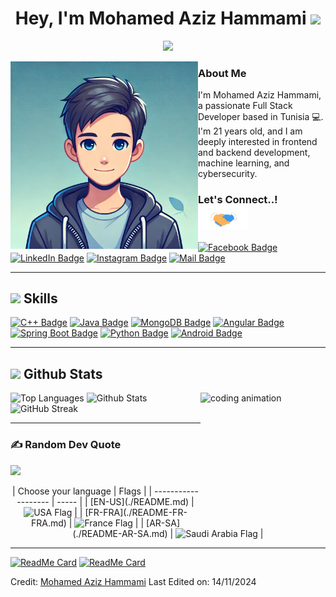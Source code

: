 <h1 align="center"><b>Hey, I'm Mohamed Aziz Hammami</b> <img src="https://media.giphy.com/media/hvRJCLFzcasrR4ia7z/giphy.gif" width="35"></h1>

<p align="center">
  <a href="https://github.com/DenverCoder1/readme-typing-svg">
    <img src="https://readme-typing-svg.herokuapp.com?font=Time+New+Roman&color=cyan&size=25&center=true&vCenter=true&width=600&height=100&lines=Hey!+It's+Mohamed+Aziz+Hammami..&hearts;++;Self-taught+Full+Stack+Web+Developer;Software-Engineer,;Passionate+about+Development+and+Learning!">
  </a>
</p>

<!-- Avatar Section -->
<img title="My Avatar" align="left" src="avatar.webp" width="300px" alt="Avatar Image" >

<!-- About Me -->
### About Me
I'm Mohamed Aziz Hammami, a passionate Full Stack Developer based in Tunisia 💻. I'm 21 years old, and I am deeply interested in frontend and backend development, machine learning, and cybersecurity.

<!-- Social Media Links -->
### <b>Let's Connect..!</b> <img src="https://github.com/0xAbdulKhalid/0xAbdulKhalid/raw/main/assets/mdImages/handshake.gif" width="80">
[![Facebook Badge](https://img.shields.io/badge/-MohamedAzizHammami-4267B2?style=flat&labelColor=4267B2&logo=facebook&logoColor=white)](https://www.facebook.com/aziz.hammami.35110/)
[![LinkedIn Badge](https://img.shields.io/badge/-MohamedAzizHammami-0e76a8?style=flat&labelColor=0e76a8&logo=linkedin&logoColor=white)](https://www.linkedin.com/in/aziz-ben-ismail-a111ba19a/)
[![Instagram Badge](https://img.shields.io/badge/-@azizhammami-e84393?style=flat&labelColor=e84393&logo=instagram&logoColor=white)](https://www.instagram.com/azizbensmail/)
[![Mail Badge](https://img.shields.io/badge/-aziz.hammami-c0392b?style=flat&labelColor=c0392b&logo=gmail&logoColor=white)](mailto:aziz.270700@gmail.com)

---

<!-- Skills Section with Animations -->
## <img src="https://media2.giphy.com/media/QssGEmpkyEOhBCb7e1/giphy.gif?cid=ecf05e47a0n3gi1bfqntqmob8g9aid1oyj2wr3ds3mg700bl&rid=giphy.gif" width="25"><b> Skills</b>

[![C++ Badge](https://img.shields.io/badge/-C++-00599C?style=for-the-badge&labelColor=black&logo=c%2B%2B&logoColor=00599C)](#)
[![Java Badge](https://img.shields.io/badge/-Java-007396?style=for-the-badge&labelColor=black&logo=java&logoColor=007396)](#)
[![MongoDB Badge](https://img.shields.io/badge/-MongoDB-4EA94B?style=for-the-badge&labelColor=black&logo=mongodb&logoColor=4EA94B)](#)
[![Angular Badge](https://img.shields.io/badge/-Angular-DD0031?style=for-the-badge&labelColor=black&logo=angular&logoColor=DD0031)](#)
[![Spring Boot Badge](https://img.shields.io/badge/-SpringBoot-6DB33F?style=for-the-badge&labelColor=black&logo=spring&logoColor=6DB33F)](#)
[![Python Badge](https://img.shields.io/badge/-Python-3776AB?style=for-the-badge&labelColor=black&logo=python&logoColor=3776AB)](#)
[![Android Badge](https://img.shields.io/badge/-Android-3DDC84?style=for-the-badge&labelColor=black&logo=android&logoColor=3DDC84)](#)

---

<!-- Github Stats Section -->
## <img src="https://media.giphy.com/media/iY8CRBdQXODJSCERIr/giphy.gif" width="35"><b> Github Stats </b>

<img align="right" width="200px" height="200px" src="https://media.giphy.com/media/TEnXkcsHrP4YedChhA/giphy.gif" alt="coding animation"/>

![Top Languages](https://github-readme-stats.vercel.app/api/top-langs/?username=MohamedAzizHammami&show_icons=true&locale=en&layout=compact&langs_count=50&theme=algolia)
![Github Stats](https://github-readme-stats.vercel.app/api?username=MohamedAzizHammami&show_icons=true&theme=radical)
![GitHub Streak](https://github-readme-streak-stats.herokuapp.com/?user=MohamedAzizHammami&theme=algolia)

---

### ✍️ Random Dev Quote
![](https://quotes-github-readme.vercel.app/api?type=horizontal&theme=radical)

<!-- Flagged Languages -->
<div align="center">
  | Choose your language | Flags |
  | ------------------- | ----- |
  | [EN-US](./README.md) | <img width="5%" src="assets/images/flags/USA.png" alt="USA Flag" /> |
  | [FR-FRA](./README-FR-FRA.md) | <img width="5%" src="assets/images/flags/France.png" alt="France Flag" /> |
  | [AR-SA](./README-AR-SA.md) | <img width="5%" src="assets/images/flags/saudi_arabia.jpg" alt="Saudi Arabia Flag" /> |
</div>

---

[![ReadMe Card](https://github-readme-stats.vercel.app/api/pin/?username=MohamedAzizHammami&repo=PFA-Automatisation_Campagne_Sms-Email-FrontendReact&theme=react)](https://github.com/MohamedAzizHammami/PFA-Automatisation_Campagne_Sms-Email-FrontendReact)
[![ReadMe Card](https://github-readme-stats.vercel.app/api/pin/?username=MohamedAzizHammami&repo=PFA-Automatisation_Campagne_Sms-Email-BackendExpress&theme=react)](https://github.com/MohamedAzizHammami/PFA-Automatisation_Campagne_Sms-Email-BackendExpress)

Credit: [Mohamed Aziz Hammami](https://github.com/MohamedAzizHammami)
Last Edited on: 14/11/2024

